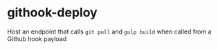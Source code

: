 # githook-deploy
Host an endpoint that calls `git pull` and `gulp build` when called from a Github hook payload
